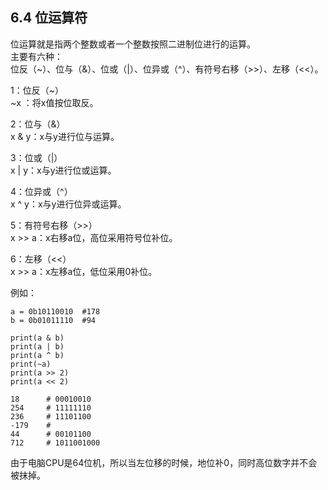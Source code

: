 ## 6.4 位运算符

位运算就是指两个整数或者一个整数按照二进制位进行的运算。  
主要有六种：  
位反（~）、位与（&）、位或（|）、位异或（^）、有符号右移（>>）、左移（<<）。  

1：位反（~）  
~x  ：将x值按位取反。

2：位与（&）  
x & y：x与y进行位与运算。  

3：位或（|）  
x | y：x与y进行位或运算。  

4：位异或（^）  
x ^ y：x与y进行位异或运算。  

5：有符号右移（>>）  
x >> a：x右移a位，高位采用符号位补位。  

6：左移（<<）  
x >> a：x左移a位，低位采用0补位。

例如：  

    a = 0b10110010  #178
    b = 0b01011110  #94

    print(a & b)
    print(a | b)
    print(a ^ b)
    print(~a)
    print(a >> 2)
    print(a << 2)

    18      # 00010010
    254     # 11111110
    236     # 11101100
    -179    # 
    44      # 00101100
    712     # 1011001000  

由于电脑CPU是64位机，所以当左位移的时候，地位补0，同时高位数字并不会被抹掉。
